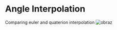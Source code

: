 # Angle Interpolation
Comparing euler and quaterion interpolation
![obraz](https://github.com/user-attachments/assets/0f534dbe-f6ba-4fe9-bf3b-65333dcbb808)
